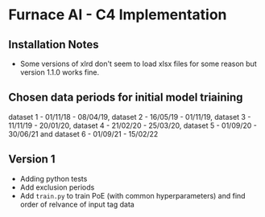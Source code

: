 # Furnace AI - C4 Implementation

## Installation Notes
- Some versions of xlrd don't seem to load xlsx files for some reason but version 1.1.0 works fine.

## Chosen data periods for initial model triaining
dataset 1 - 01/11/18 - 08/04/19, dataset 2 - 16/05/19 - 01/11/19, dataset 3 - 11/11/19 - 20/01/20,
dataset 4 - 21/02/20 - 25/03/20, dataset 5 - 01/09/20 - 30/06/21 and dataset 6 - 01/09/21 - 15/02/22

## Version 1
- Adding python tests
- Add exclusion periods
- Add ```train.py``` to train PoE (with common hyperparameters) and find order of relvance of input tag data